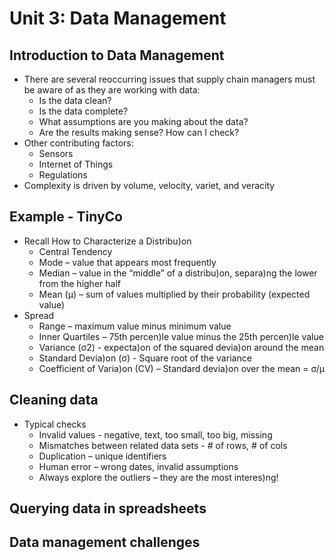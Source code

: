 # Unit 3: Data Management

##  Introduction to Data Management

  * There are several reoccurring issues that supply chain managers must be aware of as they are working with data:
    * Is the data clean?
    * Is the data complete?
    * What assumptions are you making about the data?
    * Are the results making sense? How can I check?
  * Other contributing factors:
    * Sensors
    * Internet of Things
    * Regulations
  * Complexity is driven by volume, velocity, variet, and veracity     
  
##  Example - TinyCo
  * Recall	How	to	Characterize	a	Distribu)on	
    * Central	Tendency	
    * Mode –	value	that	appears	most	frequently	
    * Median –	value	in	the	“middle”	of	a	distribu)on,	separa)ng	the	lower	from the	higher	half	
    * Mean (μ) –	sum	of values	multiplied by	their	probability	(expected	value)	
  * Spread	
    * Range	–	maximum	value	minus	minimum	value	
    * Inner	Quartiles	–	75th	percen)le	value	minus	the	25th	percen)le	value	
    * Variance	(σ2)	-	expecta)on	of	the	squared	devia)on	around	the	mean	
    *	Standard	Devia)on	(σ)	-		Square	root	of	the	variance			
    * Coefficient	of	Varia)on	(CV)	–	Standard	devia)on	over	the	mean	=	σ/μ
    
##  Cleaning data

  * Typical	checks	
    * Invalid	values	-	negative,	text,	too	small,	too	big,	missing	
    * Mismatches	between	related	data	sets	-	#	of	rows,	#	of	cols	
    * Duplication	–	unique	identifiers	
    * Human	error	–	wrong	dates,	invalid	assumptions	
    * Always	explore	the	outliers	–	they	are	the	most	interes)ng!

##  Querying data in spreadsheets

##  Data management challenges
